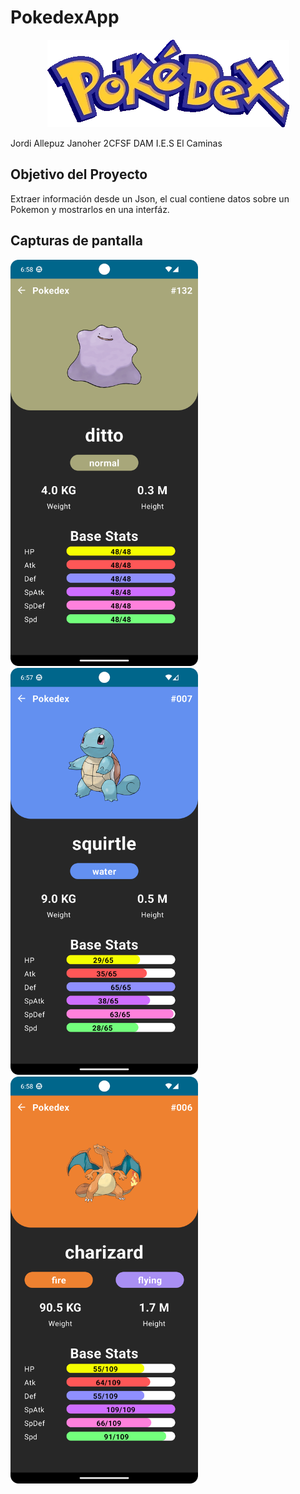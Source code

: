 # PokedexApp

<p align="center">
 <img src="https://github.com/Jordi-Allepuz/Pokedex/blob/master/app/src/main/res/drawable/pokedexlogo.webp">
</p>
 
Jordi Allepuz Janoher     2CFSF  DAM      I.E.S El Caminas

## Objetivo del Proyecto
Extraer información desde un Json, el cual contiene datos sobre un Pokemon y mostrarlos en una interfáz. 

## Capturas de pantalla

<p>
 <img src="https://github.com/Jordi-Allepuz/Pokedex/blob/master/app/src/main/res/drawable/captura2.png" style="width:300px; height:auto;">
 <img src="https://github.com/Jordi-Allepuz/Pokedex/blob/master/app/src/main/res/drawable/captura1.png" style="width:300px; height:auto;">
 <img src="https://github.com/Jordi-Allepuz/Pokedex/blob/master/app/src/main/res/drawable/captura3.png" style="width:300px; height:auto;">
</p>
